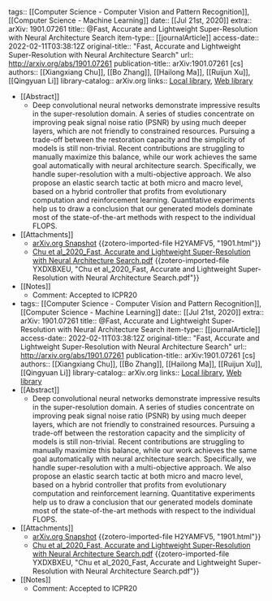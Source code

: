tags:: [[Computer Science - Computer Vision and Pattern Recognition]], [[Computer Science - Machine Learning]]
date:: [[Jul 21st, 2020]]
extra:: arXiv: 1901.07261
title:: @Fast, Accurate and Lightweight Super-Resolution with Neural Architecture Search
item-type:: [[journalArticle]]
access-date:: 2022-02-11T03:38:12Z
original-title:: "Fast, Accurate and Lightweight Super-Resolution with Neural Architecture Search"
url:: http://arxiv.org/abs/1901.07261
publication-title:: arXiv:1901.07261 [cs]
authors:: [[Xiangxiang Chu]], [[Bo Zhang]], [[Hailong Ma]], [[Ruijun Xu]], [[Qingyuan Li]]
library-catalog:: arXiv.org
links:: [Local library](zotero://select/library/items/GXM7NKDC), [Web library](https://www.zotero.org/users/9063164/items/GXM7NKDC)

- [[Abstract]]
	- Deep convolutional neural networks demonstrate impressive results in the super-resolution domain. A series of studies concentrate on improving peak signal noise ratio (PSNR) by using much deeper layers, which are not friendly to constrained resources. Pursuing a trade-off between the restoration capacity and the simplicity of models is still non-trivial. Recent contributions are struggling to manually maximize this balance, while our work achieves the same goal automatically with neural architecture search. Specifically, we handle super-resolution with a multi-objective approach. We also propose an elastic search tactic at both micro and macro level, based on a hybrid controller that profits from evolutionary computation and reinforcement learning. Quantitative experiments help us to draw a conclusion that our generated models dominate most of the state-of-the-art methods with respect to the individual FLOPS.
- [[Attachments]]
	- [arXiv.org Snapshot](https://arxiv.org/abs/1901.07261) {{zotero-imported-file H2YAMFV5, "1901.html"}}
	- [Chu et al_2020_Fast, Accurate and Lightweight Super-Resolution with Neural Architecture Search.pdf](https://arxiv.org/pdf/1901.07261.pdf) {{zotero-imported-file YXDXBXEU, "Chu et al_2020_Fast, Accurate and Lightweight Super-Resolution with Neural Architecture Search.pdf"}}
- [[Notes]]
	- Comment: Accepted to ICPR20
- tags:: [[Computer Science - Computer Vision and Pattern Recognition]], [[Computer Science - Machine Learning]]
  date:: [[Jul 21st, 2020]]
  extra:: arXiv: 1901.07261
  title:: @Fast, Accurate and Lightweight Super-Resolution with Neural Architecture Search
  item-type:: [[journalArticle]]
  access-date:: 2022-02-11T03:38:12Z
  original-title:: "Fast, Accurate and Lightweight Super-Resolution with Neural Architecture Search"
  url:: http://arxiv.org/abs/1901.07261
  publication-title:: arXiv:1901.07261 [cs]
  authors:: [[Xiangxiang Chu]], [[Bo Zhang]], [[Hailong Ma]], [[Ruijun Xu]], [[Qingyuan Li]]
  library-catalog:: arXiv.org
  links:: [Local library](zotero://select/library/items/GXM7NKDC), [Web library](https://www.zotero.org/users/9063164/items/GXM7NKDC)
- [[Abstract]]
	- Deep convolutional neural networks demonstrate impressive results in the super-resolution domain. A series of studies concentrate on improving peak signal noise ratio (PSNR) by using much deeper layers, which are not friendly to constrained resources. Pursuing a trade-off between the restoration capacity and the simplicity of models is still non-trivial. Recent contributions are struggling to manually maximize this balance, while our work achieves the same goal automatically with neural architecture search. Specifically, we handle super-resolution with a multi-objective approach. We also propose an elastic search tactic at both micro and macro level, based on a hybrid controller that profits from evolutionary computation and reinforcement learning. Quantitative experiments help us to draw a conclusion that our generated models dominate most of the state-of-the-art methods with respect to the individual FLOPS.
- [[Attachments]]
	- [arXiv.org Snapshot](https://arxiv.org/abs/1901.07261) {{zotero-imported-file H2YAMFV5, "1901.html"}}
	- [Chu et al_2020_Fast, Accurate and Lightweight Super-Resolution with Neural Architecture Search.pdf](https://arxiv.org/pdf/1901.07261.pdf) {{zotero-imported-file YXDXBXEU, "Chu et al_2020_Fast, Accurate and Lightweight Super-Resolution with Neural Architecture Search.pdf"}}
- [[Notes]]
	- Comment: Accepted to ICPR20